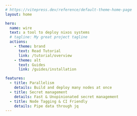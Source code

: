 ```yaml
---
# https://vitepress.dev/reference/default-theme-home-page
layout: home

hero:
  name: wire
  text: a tool to deploy nixos systems
  # tagline: My great project tagline
  actions:
    - theme: brand
      text: Read Tutorial
      link: /tutorial/overview
    - theme: alt
      text: Guides
      link: /guides/installation

features:
  - title: Parallelism
    details: Build and deploy many nodes at once
  - title: Secret management
    details: Fast & Unopinionated secret management
  - title: Node Tagging & CI Friendly
    details: Pipe data through jq
---
```


